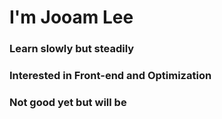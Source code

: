 # I'm Jooam Lee

### Learn slowly but steadily

### Interested in Front-end and Optimization

### Not good yet but will be 

